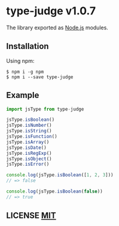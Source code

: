# type-judge v1.0.7

The library exported as [Node.js](https://nodejs.org/) modules.

## Installation

Using npm:
```shell
$ npm i -g npm
$ npm i --save type-judge
```

## Example
``` javascript
import jsType from type-judge

jsType.isBoolean()
jsType.isNumber()
jsType.isString()
jsType.isFunction()
jsType.isArray()
jsType.isDate()
jsType.isRegExp()
jsType.isObject()
jsType.isError()

console.log(jsType.isBoolean([1, 2, 3]))
// => false

console.log(jsType.isBoolean(false))
// => true

```


## LICENSE [MIT](LICENSE)




